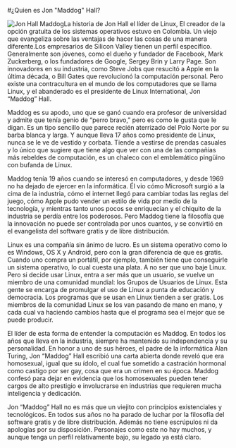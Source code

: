 #¿Quien es Jon "Maddog" Hall?

![ Jon Hall Maddog ](http://2.bp.blogspot.com/-MnEFwy5U50g/T-fEEcyo0iI/AAAAAAAAA2Y/g0-zeTWkKG4/s320/Jon-Hall-Maddog.jpg)La historia de Jon Hall el líder de Linux, El creador de la opción gratuita de los sistemas operativos estuvo en Colombia. Un viejo que evangeliza sobre las ventajas de hacer las cosas de una manera diferente.Los empresarios de Silicon Valley tienen un perfil específico. Generalmente son jóvenes, como el dueño y fundador de Facebook, Mark Zuckerberg, o los fundadores de Google, Sergey Brin y Larry Page. Son innovadores en su industria, como Steve Jobs que resucitó a Apple en la última década, o Bill Gates que revolucionó la computación personal. Pero existe una contracultura en el mundo de los computadores que se llama Linux, y el abanderado es el presidente de Linux International, Jon “Maddog” Hall.

Maddog es su apodo, uno que se ganó cuando era profesor de universidad y admite que tenía genio de “perro bravo,” pero es como le gusta que le digan. Es un tipo sencillo que parece recién aterrizado del Polo Norte por su barba blanca y larga. Y aunque lleva 17 años como presidente de Linux, nunca se le ve de vestido y corbata. Tiende a vestirse de prendas casuales y lo único que sugiere que tiene algo que ver con una de las compañías más rebeldes de computación, es un chaleco con el emblemático pingüino con bufanda de Linux.

Maddog tenía 19 años cuando se interesó en computadores, y desde 1969 no ha dejado de ejercer en la informática. Él vio cómo Microsoft surgió a la cima de la industria, cómo el internet llegó para cambiar todas las reglas del juego, cómo Apple pudo vender un estilo de vida por medio de la tecnología, y mientras tanto unos pocos se enriquecían y el chiquito de la industria se perdía entre los poderosos. Pero Maddog tiene la filosofía que la innovación no puede ser controlada por unos cuantos, y se convirtió en el evangelista del software gratis y de libre distribución.

Linux es una compañía sin ánimo de lucro. Es un sistema operativo como lo es Windows, OS X y Android, pero con la gran diferencia de que es gratis. Cuando uno compra un portátil, por ejemplo, también tiene que conseguirle un sistema operativo, lo cual cuesta una plata. A no ser que uno baje Linux. Pero si decide usar Linux, entra a ser más que un usuario, se vuelve un miembro de una comunidad mundial: los Grupos de Usuarios de Linux. Esta gente se encarga de promulgar el uso de Linux a punta de educación y democracia. Los programas que se usan en Linux tienden a ser gratis. Los miembros de la comunidad Linux se los van pasando de mano en mano, y cada cual va haciendo cambios hasta que el programa sea el mejor que se puede producir.

El líder de esta forma de entender la computación es Maddog. En todos los años que lleva en la industria, siempre ha mantenido su independencia y su personalidad. En honor a uno de sus héroes, el padre de la informática Alan Turing, Jon “Maddog” Hall escribió una carta abierta donde reveló que era homosexual, igual que su ídolo, el cual fue sometido a castración hormonal como castigo por ser gay, cosa que era un crimen en su época. Maddog confesó para dejar en evidencia que los homosexuales pueden tener cargos de alto prestigio e involucrarse en industrias que requieren mucha inteligencia y dedicación.

Jon “Maddog” Hall no es más que un viejito con principios existenciales y tecnológicos. En todos sus años no ha parado de luchar por la filosofía del software gratis y de libre distribución. Además no tiene escrúpulos ni da apologías por su disposición. Personajes como este no hay muchos, y aunque tenga un perfil relativamente bajo, su legado ya está claro.